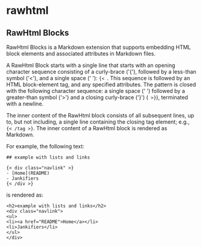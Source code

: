 # rawhtml

## RawHtml Blocks  

RawHtml Blocks is a Markdown extension that supports embedding HTML block elements and associated attributes in Markdown files.

A RawHtml Block starts with a single line that starts with an opening character sequence consisting of a curly-brace ('{'), followed by a less-than symbol ('<'), and a single space (' '): `{< `. This sequence is followed by an HTML block-element tag, and any specified attributes. The pattern is closed with the following character sequence: a single space (' ') followed by a greater-than symbol ('>') and a closing curly-brace ('}') (` >}`), terminated with a newline.

The inner content of the RawHtml block consists of all subsequent lines, up to, but not including, a single line containing the closing tag element; e.g., `{< /tag >}`. The inner content of a RawHtml block is rendered as Markdown.

For example, the following text:
```
## example with lists and links

{< div class="navlink" >}
- [Home](README)
- Jankifiers
{< /div >}
```

is rendered as:
```
<h2>example with lists and links</h2>
<div class="navlink">
<ul>
<li><a href="README">Home</a></li>
<li>Jankifiers</li>
</ul>
</div>
```


